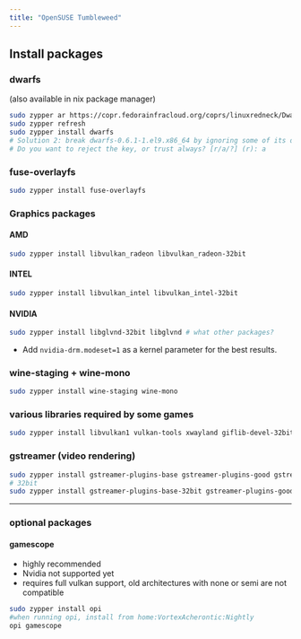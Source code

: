 ```yaml
---
title: "OpenSUSE Tumbleweed"
---
```


## Install packages

### dwarfs

(also available in nix package manager)

```bash
sudo zypper ar https://copr.fedorainfracloud.org/coprs/linuxredneck/DwarFS/repo/epel-9/linuxredneck-DwarFS-epel-9.repo
sudo zypper refresh
sudo zypper install dwarfs
# Solution 2: break dwarfs-0.6.1-1.el9.x86_64 by ignoring some of its dependencies
# Do you want to reject the key, or trust always? [r/a/?] (r): a
```

### fuse-overlayfs

```bash
sudo zypper install fuse-overlayfs
```

### Graphics packages

#### AMD

```bash
sudo zypper install libvulkan_radeon libvulkan_radeon-32bit
```

#### INTEL

```bash
sudo zypper install libvulkan_intel libvulkan_intel-32bit
```

#### NVIDIA

```bash
sudo zypper install libglvnd-32bit libglvnd # what other packages?
```

- Add `nvidia-drm.modeset=1` as a kernel parameter for the best results.

### wine-staging + wine-mono

```bash
sudo zypper install wine-staging wine-mono
```

### various libraries required by some games

```bash
sudo zypper install libvulkan1 vulkan-tools xwayland giflib-devel-32bit libXcomposite-devel-32bit libXinerama-devel-32bit libxslt-devel-32bit mpg123-devel-32bit mpg123-openal-32bit zlib-devel-32bit libpulse-devel-32bit giflib-devel libgphoto2-6 zlib-devel libva2 zstd aria2
```

### gstreamer (video rendering)

```bash
sudo zypper install gstreamer-plugins-base gstreamer-plugins-good gstreamer-plugins-ugly gstreamer-plugins-bad gstreamer-plugins-vaapi gstreamer-plugins-libav
# 32bit
sudo zypper install gstreamer-plugins-base-32bit gstreamer-plugins-good-32bit gstreamer-plugins-ugly-32bit gstreamer-plugins-bad-32bit gstreamer-plugins-libav-32bit
```

-------------------------------------------------------------------------------------------------------------------

### optional packages

#### gamescope
- highly recommended
- Nvidia not supported yet
- requires full vulkan support, old architectures with none or semi are not compatible

```bash
sudo zypper install opi
#when running opi, install from home:VortexAcherontic:Nightly
opi gamescope
```
